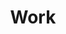 ---
title: Work
defn: |-
    The *work* of a task-parallel computation is the total time to execute the entire computation on
    one processor. In other words, the work is the sum of the times taken by each of
    the strands. If each strand takes unit time, the work is just the number of vertices
    in the trace.
---